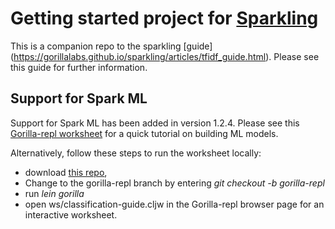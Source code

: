 # Getting started project for [Sparkling](https://gorillalabs.github.io/sparkling/)

This is a companion repo to the sparkling [guide] (https://gorillalabs.github.io/sparkling/articles/tfidf_guide.html). Please see this guide for further information.

## Support for Spark ML

Support for Spark ML has been added in version 1.2.4. Please see this [Gorilla-repl worksheet](http://viewer.gorilla-repl.org/view.html?source=github&user=gorillalabs&repo=sparkling-getting-started&path=ws/classification-guide.cljw?ref=gorilla-repl) for a quick tutorial on building ML models.

Alternatively, follow these steps to run the worksheet locally:

* download [this repo](https://github.com/gorillalabs/sparkling-getting-started), 
* Change to the gorilla-repl branch by entering _git checkout -b gorilla-repl_
* run _lein gorilla_ 
* open ws/classification-guide.cljw in the Gorilla-repl browser page for an interactive worksheet. 

